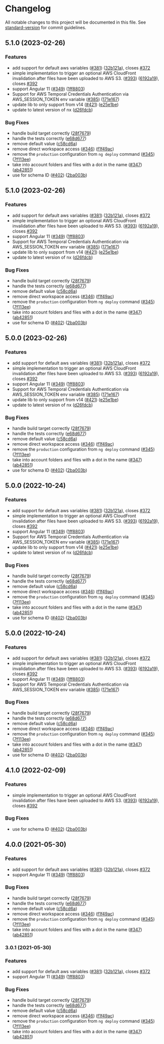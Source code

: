 # Changelog

All notable changes to this project will be documented in this file. See [standard-version](https://github.com/conventional-changelog/standard-version) for commit guidelines.

## 5.1.0 (2023-02-26)


### Features

* add support for default aws variables ([#381](https://github.com/Jefiozie/ngx-aws-deploy/issues/381)) ([32b121a](https://github.com/Jefiozie/ngx-aws-deploy/commit/32b121ac3c40c11a9d1c430bc3544b5244df92f4)), closes [#372](https://github.com/Jefiozie/ngx-aws-deploy/issues/372)
* simple implementation to trigger an optional AWS CloudFront invalidation after files have been uploaded to AWS S3. ([#393](https://github.com/Jefiozie/ngx-aws-deploy/issues/393)) ([6192a19](https://github.com/Jefiozie/ngx-aws-deploy/commit/6192a19579727d965a10ef100769d667a9adff92)), closes [#392](https://github.com/Jefiozie/ngx-aws-deploy/issues/392)
* support Angular 11 ([#349](https://github.com/Jefiozie/ngx-aws-deploy/issues/349)) ([1ff8803](https://github.com/Jefiozie/ngx-aws-deploy/commit/1ff88038132ffe1faeec2faaa1efb18b8b237e93))
* Support for AWS Temporal Credentials Authentication via AWS_SESSION_TOKEN env variable ([#385](https://github.com/Jefiozie/ngx-aws-deploy/issues/385)) ([171e167](https://github.com/Jefiozie/ngx-aws-deploy/commit/171e1674b5d3788c80ac74656f6c6f020fb05100))
* update lib to only support from v14 ([#421](https://github.com/Jefiozie/ngx-aws-deploy/issues/421)) ([e25e1be](https://github.com/Jefiozie/ngx-aws-deploy/commit/e25e1be7ea66419fb3ec15f86659fff56d3a65d9))
* update to latest version of nx ([d26fdcb](https://github.com/Jefiozie/ngx-aws-deploy/commit/d26fdcb522433c61e3a4c89a61516ebe684280fd))


### Bug Fixes

* handle build target correctly ([28f7679](https://github.com/Jefiozie/ngx-aws-deploy/commit/28f767985580a6842008f857f42063a2800387a9))
* handle the tests correctly ([e68d677](https://github.com/Jefiozie/ngx-aws-deploy/commit/e68d677ab4a23bac58765d9191d7d72cbbf84298))
* remove default value ([c58cd6a](https://github.com/Jefiozie/ngx-aws-deploy/commit/c58cd6afe342bddbad3a602a08dac98d64667d46))
* remove direct workspace access ([#346](https://github.com/Jefiozie/ngx-aws-deploy/issues/346)) ([f1f49ac](https://github.com/Jefiozie/ngx-aws-deploy/commit/f1f49ac0fc7dded5c7a3c0d3e4c94a235ae4d1f8))
* remove the `production` configuration from `ng deploy` command ([#345](https://github.com/Jefiozie/ngx-aws-deploy/issues/345)) ([7f113ee](https://github.com/Jefiozie/ngx-aws-deploy/commit/7f113ee89410bbace017ee02883dc4204d06241a))
* take into account folders and files with a dot in the name ([#347](https://github.com/Jefiozie/ngx-aws-deploy/issues/347)) ([ab42851](https://github.com/Jefiozie/ngx-aws-deploy/commit/ab42851dec9ae83e86ae6a0437cfc438b3f32823))
* use  for schema ID ([#402](https://github.com/Jefiozie/ngx-aws-deploy/issues/402)) ([2ba003b](https://github.com/Jefiozie/ngx-aws-deploy/commit/2ba003b0a402fe975aa9d498087d50067b632a7f))

## 5.1.0 (2023-02-26)


### Features

* add support for default aws variables ([#381](https://github.com/Jefiozie/ngx-aws-deploy/issues/381)) ([32b121a](https://github.com/Jefiozie/ngx-aws-deploy/commit/32b121ac3c40c11a9d1c430bc3544b5244df92f4)), closes [#372](https://github.com/Jefiozie/ngx-aws-deploy/issues/372)
* simple implementation to trigger an optional AWS CloudFront invalidation after files have been uploaded to AWS S3. ([#393](https://github.com/Jefiozie/ngx-aws-deploy/issues/393)) ([6192a19](https://github.com/Jefiozie/ngx-aws-deploy/commit/6192a19579727d965a10ef100769d667a9adff92)), closes [#392](https://github.com/Jefiozie/ngx-aws-deploy/issues/392)
* support Angular 11 ([#349](https://github.com/Jefiozie/ngx-aws-deploy/issues/349)) ([1ff8803](https://github.com/Jefiozie/ngx-aws-deploy/commit/1ff88038132ffe1faeec2faaa1efb18b8b237e93))
* Support for AWS Temporal Credentials Authentication via AWS_SESSION_TOKEN env variable ([#385](https://github.com/Jefiozie/ngx-aws-deploy/issues/385)) ([171e167](https://github.com/Jefiozie/ngx-aws-deploy/commit/171e1674b5d3788c80ac74656f6c6f020fb05100))
* update lib to only support from v14 ([#421](https://github.com/Jefiozie/ngx-aws-deploy/issues/421)) ([e25e1be](https://github.com/Jefiozie/ngx-aws-deploy/commit/e25e1be7ea66419fb3ec15f86659fff56d3a65d9))
* update to latest version of nx ([d26fdcb](https://github.com/Jefiozie/ngx-aws-deploy/commit/d26fdcb522433c61e3a4c89a61516ebe684280fd))


### Bug Fixes

* handle build target correctly ([28f7679](https://github.com/Jefiozie/ngx-aws-deploy/commit/28f767985580a6842008f857f42063a2800387a9))
* handle the tests correctly ([e68d677](https://github.com/Jefiozie/ngx-aws-deploy/commit/e68d677ab4a23bac58765d9191d7d72cbbf84298))
* remove default value ([c58cd6a](https://github.com/Jefiozie/ngx-aws-deploy/commit/c58cd6afe342bddbad3a602a08dac98d64667d46))
* remove direct workspace access ([#346](https://github.com/Jefiozie/ngx-aws-deploy/issues/346)) ([f1f49ac](https://github.com/Jefiozie/ngx-aws-deploy/commit/f1f49ac0fc7dded5c7a3c0d3e4c94a235ae4d1f8))
* remove the `production` configuration from `ng deploy` command ([#345](https://github.com/Jefiozie/ngx-aws-deploy/issues/345)) ([7f113ee](https://github.com/Jefiozie/ngx-aws-deploy/commit/7f113ee89410bbace017ee02883dc4204d06241a))
* take into account folders and files with a dot in the name ([#347](https://github.com/Jefiozie/ngx-aws-deploy/issues/347)) ([ab42851](https://github.com/Jefiozie/ngx-aws-deploy/commit/ab42851dec9ae83e86ae6a0437cfc438b3f32823))
* use  for schema ID ([#402](https://github.com/Jefiozie/ngx-aws-deploy/issues/402)) ([2ba003b](https://github.com/Jefiozie/ngx-aws-deploy/commit/2ba003b0a402fe975aa9d498087d50067b632a7f))

## 5.0.0 (2023-02-26)


### Features

* add support for default aws variables ([#381](https://github.com/Jefiozie/ngx-aws-deploy/issues/381)) ([32b121a](https://github.com/Jefiozie/ngx-aws-deploy/commit/32b121ac3c40c11a9d1c430bc3544b5244df92f4)), closes [#372](https://github.com/Jefiozie/ngx-aws-deploy/issues/372)
* simple implementation to trigger an optional AWS CloudFront invalidation after files have been uploaded to AWS S3. ([#393](https://github.com/Jefiozie/ngx-aws-deploy/issues/393)) ([6192a19](https://github.com/Jefiozie/ngx-aws-deploy/commit/6192a19579727d965a10ef100769d667a9adff92)), closes [#392](https://github.com/Jefiozie/ngx-aws-deploy/issues/392)
* support Angular 11 ([#349](https://github.com/Jefiozie/ngx-aws-deploy/issues/349)) ([1ff8803](https://github.com/Jefiozie/ngx-aws-deploy/commit/1ff88038132ffe1faeec2faaa1efb18b8b237e93))
* Support for AWS Temporal Credentials Authentication via AWS_SESSION_TOKEN env variable ([#385](https://github.com/Jefiozie/ngx-aws-deploy/issues/385)) ([171e167](https://github.com/Jefiozie/ngx-aws-deploy/commit/171e1674b5d3788c80ac74656f6c6f020fb05100))
* update lib to only support from v14 ([#421](https://github.com/Jefiozie/ngx-aws-deploy/issues/421)) ([e25e1be](https://github.com/Jefiozie/ngx-aws-deploy/commit/e25e1be7ea66419fb3ec15f86659fff56d3a65d9))
* update to latest version of nx ([d26fdcb](https://github.com/Jefiozie/ngx-aws-deploy/commit/d26fdcb522433c61e3a4c89a61516ebe684280fd))


### Bug Fixes

* handle build target correctly ([28f7679](https://github.com/Jefiozie/ngx-aws-deploy/commit/28f767985580a6842008f857f42063a2800387a9))
* handle the tests correctly ([e68d677](https://github.com/Jefiozie/ngx-aws-deploy/commit/e68d677ab4a23bac58765d9191d7d72cbbf84298))
* remove default value ([c58cd6a](https://github.com/Jefiozie/ngx-aws-deploy/commit/c58cd6afe342bddbad3a602a08dac98d64667d46))
* remove direct workspace access ([#346](https://github.com/Jefiozie/ngx-aws-deploy/issues/346)) ([f1f49ac](https://github.com/Jefiozie/ngx-aws-deploy/commit/f1f49ac0fc7dded5c7a3c0d3e4c94a235ae4d1f8))
* remove the `production` configuration from `ng deploy` command ([#345](https://github.com/Jefiozie/ngx-aws-deploy/issues/345)) ([7f113ee](https://github.com/Jefiozie/ngx-aws-deploy/commit/7f113ee89410bbace017ee02883dc4204d06241a))
* take into account folders and files with a dot in the name ([#347](https://github.com/Jefiozie/ngx-aws-deploy/issues/347)) ([ab42851](https://github.com/Jefiozie/ngx-aws-deploy/commit/ab42851dec9ae83e86ae6a0437cfc438b3f32823))
* use  for schema ID ([#402](https://github.com/Jefiozie/ngx-aws-deploy/issues/402)) ([2ba003b](https://github.com/Jefiozie/ngx-aws-deploy/commit/2ba003b0a402fe975aa9d498087d50067b632a7f))

## 5.0.0 (2022-10-24)


### Features

* add support for default aws variables ([#381](https://github.com/Jefiozie/ngx-aws-deploy/issues/381)) ([32b121a](https://github.com/Jefiozie/ngx-aws-deploy/commit/32b121ac3c40c11a9d1c430bc3544b5244df92f4)), closes [#372](https://github.com/Jefiozie/ngx-aws-deploy/issues/372)
* simple implementation to trigger an optional AWS CloudFront invalidation after files have been uploaded to AWS S3. ([#393](https://github.com/Jefiozie/ngx-aws-deploy/issues/393)) ([6192a19](https://github.com/Jefiozie/ngx-aws-deploy/commit/6192a19579727d965a10ef100769d667a9adff92)), closes [#392](https://github.com/Jefiozie/ngx-aws-deploy/issues/392)
* support Angular 11 ([#349](https://github.com/Jefiozie/ngx-aws-deploy/issues/349)) ([1ff8803](https://github.com/Jefiozie/ngx-aws-deploy/commit/1ff88038132ffe1faeec2faaa1efb18b8b237e93))
* Support for AWS Temporal Credentials Authentication via AWS_SESSION_TOKEN env variable ([#385](https://github.com/Jefiozie/ngx-aws-deploy/issues/385)) ([171e167](https://github.com/Jefiozie/ngx-aws-deploy/commit/171e1674b5d3788c80ac74656f6c6f020fb05100))
* update lib to only support from v14 ([#421](https://github.com/Jefiozie/ngx-aws-deploy/issues/421)) ([e25e1be](https://github.com/Jefiozie/ngx-aws-deploy/commit/e25e1be7ea66419fb3ec15f86659fff56d3a65d9))
* update to latest version of nx ([d26fdcb](https://github.com/Jefiozie/ngx-aws-deploy/commit/d26fdcb522433c61e3a4c89a61516ebe684280fd))


### Bug Fixes

* handle build target correctly ([28f7679](https://github.com/Jefiozie/ngx-aws-deploy/commit/28f767985580a6842008f857f42063a2800387a9))
* handle the tests correctly ([e68d677](https://github.com/Jefiozie/ngx-aws-deploy/commit/e68d677ab4a23bac58765d9191d7d72cbbf84298))
* remove default value ([c58cd6a](https://github.com/Jefiozie/ngx-aws-deploy/commit/c58cd6afe342bddbad3a602a08dac98d64667d46))
* remove direct workspace access ([#346](https://github.com/Jefiozie/ngx-aws-deploy/issues/346)) ([f1f49ac](https://github.com/Jefiozie/ngx-aws-deploy/commit/f1f49ac0fc7dded5c7a3c0d3e4c94a235ae4d1f8))
* remove the `production` configuration from `ng deploy` command ([#345](https://github.com/Jefiozie/ngx-aws-deploy/issues/345)) ([7f113ee](https://github.com/Jefiozie/ngx-aws-deploy/commit/7f113ee89410bbace017ee02883dc4204d06241a))
* take into account folders and files with a dot in the name ([#347](https://github.com/Jefiozie/ngx-aws-deploy/issues/347)) ([ab42851](https://github.com/Jefiozie/ngx-aws-deploy/commit/ab42851dec9ae83e86ae6a0437cfc438b3f32823))
* use  for schema ID ([#402](https://github.com/Jefiozie/ngx-aws-deploy/issues/402)) ([2ba003b](https://github.com/Jefiozie/ngx-aws-deploy/commit/2ba003b0a402fe975aa9d498087d50067b632a7f))

## 5.0.0 (2022-10-24)


### Features

* add support for default aws variables ([#381](https://github.com/Jefiozie/ngx-aws-deploy/issues/381)) ([32b121a](https://github.com/Jefiozie/ngx-aws-deploy/commit/32b121ac3c40c11a9d1c430bc3544b5244df92f4)), closes [#372](https://github.com/Jefiozie/ngx-aws-deploy/issues/372)
* simple implementation to trigger an optional AWS CloudFront invalidation after files have been uploaded to AWS S3. ([#393](https://github.com/Jefiozie/ngx-aws-deploy/issues/393)) ([6192a19](https://github.com/Jefiozie/ngx-aws-deploy/commit/6192a19579727d965a10ef100769d667a9adff92)), closes [#392](https://github.com/Jefiozie/ngx-aws-deploy/issues/392)
* support Angular 11 ([#349](https://github.com/Jefiozie/ngx-aws-deploy/issues/349)) ([1ff8803](https://github.com/Jefiozie/ngx-aws-deploy/commit/1ff88038132ffe1faeec2faaa1efb18b8b237e93))
* Support for AWS Temporal Credentials Authentication via AWS_SESSION_TOKEN env variable ([#385](https://github.com/Jefiozie/ngx-aws-deploy/issues/385)) ([171e167](https://github.com/Jefiozie/ngx-aws-deploy/commit/171e1674b5d3788c80ac74656f6c6f020fb05100))


### Bug Fixes

* handle build target correctly ([28f7679](https://github.com/Jefiozie/ngx-aws-deploy/commit/28f767985580a6842008f857f42063a2800387a9))
* handle the tests correctly ([e68d677](https://github.com/Jefiozie/ngx-aws-deploy/commit/e68d677ab4a23bac58765d9191d7d72cbbf84298))
* remove default value ([c58cd6a](https://github.com/Jefiozie/ngx-aws-deploy/commit/c58cd6afe342bddbad3a602a08dac98d64667d46))
* remove direct workspace access ([#346](https://github.com/Jefiozie/ngx-aws-deploy/issues/346)) ([f1f49ac](https://github.com/Jefiozie/ngx-aws-deploy/commit/f1f49ac0fc7dded5c7a3c0d3e4c94a235ae4d1f8))
* remove the `production` configuration from `ng deploy` command ([#345](https://github.com/Jefiozie/ngx-aws-deploy/issues/345)) ([7f113ee](https://github.com/Jefiozie/ngx-aws-deploy/commit/7f113ee89410bbace017ee02883dc4204d06241a))
* take into account folders and files with a dot in the name ([#347](https://github.com/Jefiozie/ngx-aws-deploy/issues/347)) ([ab42851](https://github.com/Jefiozie/ngx-aws-deploy/commit/ab42851dec9ae83e86ae6a0437cfc438b3f32823))
* use  for schema ID ([#402](https://github.com/Jefiozie/ngx-aws-deploy/issues/402)) ([2ba003b](https://github.com/Jefiozie/ngx-aws-deploy/commit/2ba003b0a402fe975aa9d498087d50067b632a7f))

## 4.1.0 (2022-02-09)


### Features

* simple implementation to trigger an optional AWS CloudFront invalidation after files have been uploaded to AWS S3. ([#393](https://github.com/Jefiozie/ngx-aws-deploy/issues/393)) ([6192a19](https://github.com/Jefiozie/ngx-aws-deploy/commit/6192a19579727d965a10ef100769d667a9adff92)), closes [#392](https://github.com/Jefiozie/ngx-aws-deploy/issues/392)

### Bug Fixes

* use  for schema ID ([#402](https://github.com/Jefiozie/ngx-aws-deploy/issues/402)) ([2ba003b](https://github.com/Jefiozie/ngx-aws-deploy/commit/2ba003b0a402fe975aa9d498087d50067b632a7f))

## 4.0.0 (2021-05-30)


### Features

* add support for default aws variables ([#381](https://github.com/Jefiozie/ngx-aws-deploy/issues/381)) ([32b121a](https://github.com/Jefiozie/ngx-aws-deploy/commit/32b121ac3c40c11a9d1c430bc3544b5244df92f4)), closes [#372](https://github.com/Jefiozie/ngx-aws-deploy/issues/372)
* support Angular 11 ([#349](https://github.com/Jefiozie/ngx-aws-deploy/issues/349)) ([1ff8803](https://github.com/Jefiozie/ngx-aws-deploy/commit/1ff88038132ffe1faeec2faaa1efb18b8b237e93))


### Bug Fixes

* handle build target correctly ([28f7679](https://github.com/Jefiozie/ngx-aws-deploy/commit/28f767985580a6842008f857f42063a2800387a9))
* handle the tests correctly ([e68d677](https://github.com/Jefiozie/ngx-aws-deploy/commit/e68d677ab4a23bac58765d9191d7d72cbbf84298))
* remove default value ([c58cd6a](https://github.com/Jefiozie/ngx-aws-deploy/commit/c58cd6afe342bddbad3a602a08dac98d64667d46))
* remove direct workspace access ([#346](https://github.com/Jefiozie/ngx-aws-deploy/issues/346)) ([f1f49ac](https://github.com/Jefiozie/ngx-aws-deploy/commit/f1f49ac0fc7dded5c7a3c0d3e4c94a235ae4d1f8))
* remove the `production` configuration from `ng deploy` command ([#345](https://github.com/Jefiozie/ngx-aws-deploy/issues/345)) ([7f113ee](https://github.com/Jefiozie/ngx-aws-deploy/commit/7f113ee89410bbace017ee02883dc4204d06241a))
* take into account folders and files with a dot in the name ([#347](https://github.com/Jefiozie/ngx-aws-deploy/issues/347)) ([ab42851](https://github.com/Jefiozie/ngx-aws-deploy/commit/ab42851dec9ae83e86ae6a0437cfc438b3f32823))

### 3.0.1 (2021-05-30)


### Features

* add support for default aws variables ([#381](https://github.com/Jefiozie/ngx-aws-deploy/issues/381)) ([32b121a](https://github.com/Jefiozie/ngx-aws-deploy/commit/32b121ac3c40c11a9d1c430bc3544b5244df92f4)), closes [#372](https://github.com/Jefiozie/ngx-aws-deploy/issues/372)
* support Angular 11 ([#349](https://github.com/Jefiozie/ngx-aws-deploy/issues/349)) ([1ff8803](https://github.com/Jefiozie/ngx-aws-deploy/commit/1ff88038132ffe1faeec2faaa1efb18b8b237e93))


### Bug Fixes

* handle build target correctly ([28f7679](https://github.com/Jefiozie/ngx-aws-deploy/commit/28f767985580a6842008f857f42063a2800387a9))
* handle the tests correctly ([e68d677](https://github.com/Jefiozie/ngx-aws-deploy/commit/e68d677ab4a23bac58765d9191d7d72cbbf84298))
* remove default value ([c58cd6a](https://github.com/Jefiozie/ngx-aws-deploy/commit/c58cd6afe342bddbad3a602a08dac98d64667d46))
* remove direct workspace access ([#346](https://github.com/Jefiozie/ngx-aws-deploy/issues/346)) ([f1f49ac](https://github.com/Jefiozie/ngx-aws-deploy/commit/f1f49ac0fc7dded5c7a3c0d3e4c94a235ae4d1f8))
* remove the `production` configuration from `ng deploy` command ([#345](https://github.com/Jefiozie/ngx-aws-deploy/issues/345)) ([7f113ee](https://github.com/Jefiozie/ngx-aws-deploy/commit/7f113ee89410bbace017ee02883dc4204d06241a))
* take into account folders and files with a dot in the name ([#347](https://github.com/Jefiozie/ngx-aws-deploy/issues/347)) ([ab42851](https://github.com/Jefiozie/ngx-aws-deploy/commit/ab42851dec9ae83e86ae6a0437cfc438b3f32823))
